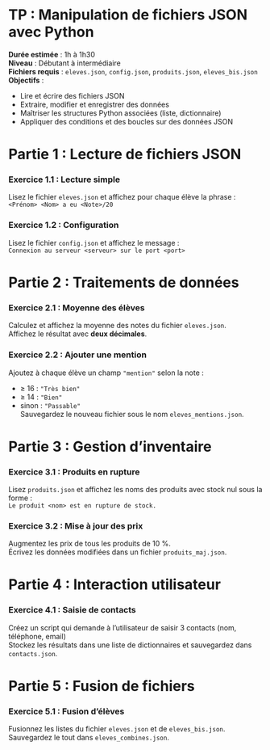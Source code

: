 # TP : Manipulation de fichiers JSON avec Python

**Durée estimée** : 1h à 1h30  
**Niveau** : Débutant à intermédiaire  
**Fichiers requis** : `eleves.json`, `config.json`, `produits.json`, `eleves_bis.json`  
**Objectifs** :
- Lire et écrire des fichiers JSON
- Extraire, modifier et enregistrer des données
- Maîtriser les structures Python associées (liste, dictionnaire)
- Appliquer des conditions et des boucles sur des données JSON



# Partie 1 : Lecture de fichiers JSON

### Exercice 1.1 : Lecture simple  
Lisez le fichier `eleves.json` et affichez pour chaque élève la phrase :  
`<Prénom> <Nom> a eu <Note>/20`

### Exercice 1.2 : Configuration  
Lisez le fichier `config.json` et affichez le message :  
`Connexion au serveur <serveur> sur le port <port>`


# Partie 2 : Traitements de données

### Exercice 2.1 : Moyenne des élèves  
Calculez et affichez la moyenne des notes du fichier `eleves.json`.  
Affichez le résultat avec **deux décimales**.

### Exercice 2.2 : Ajouter une mention  
Ajoutez à chaque élève un champ `"mention"` selon la note :
- ≥ 16 : `"Très bien"`
- ≥ 14 : `"Bien"`
- sinon : `"Passable"`  
Sauvegardez le nouveau fichier sous le nom `eleves_mentions.json`.



# Partie 3 : Gestion d’inventaire

### Exercice 3.1 : Produits en rupture  
Lisez `produits.json` et affichez les noms des produits avec stock nul sous la forme :  
`Le produit <nom> est en rupture de stock.`

### Exercice 3.2 : Mise à jour des prix  
Augmentez les prix de tous les produits de 10 %.  
Écrivez les données modifiées dans un fichier `produits_maj.json`.



# Partie 4 : Interaction utilisateur

### Exercice 4.1 : Saisie de contacts  
Créez un script qui demande à l’utilisateur de saisir 3 contacts (nom, téléphone, email)  
Stockez les résultats dans une liste de dictionnaires et sauvegardez dans `contacts.json`.



# Partie 5 : Fusion de fichiers

### Exercice 5.1 : Fusion d’élèves  
Fusionnez les listes du fichier `eleves.json` et de `eleves_bis.json`.  
Sauvegardez le tout dans `eleves_combines.json`.
